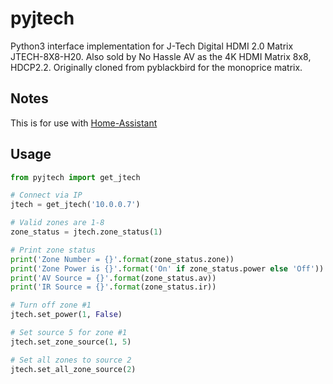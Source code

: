 
# pyjtech
Python3 interface implementation for J-Tech Digital HDMI 2.0 Matrix JTECH-8X8-H20. Also sold by No Hassle AV as the 4K HDMI Matrix 8x8, HDCP2.2. Originally cloned from pyblackbird for the monoprice matrix.

## Notes
This is for use with [Home-Assistant](http://home-assistant.io)

## Usage
```python
from pyjtech import get_jtech

# Connect via IP
jtech = get_jtech('10.0.0.7')

# Valid zones are 1-8
zone_status = jtech.zone_status(1)

# Print zone status
print('Zone Number = {}'.format(zone_status.zone))
print('Zone Power is {}'.format('On' if zone_status.power else 'Off'))
print('AV Source = {}'.format(zone_status.av))
print('IR Source = {}'.format(zone_status.ir))

# Turn off zone #1
jtech.set_power(1, False)

# Set source 5 for zone #1
jtech.set_zone_source(1, 5)

# Set all zones to source 2
jtech.set_all_zone_source(2)

```
